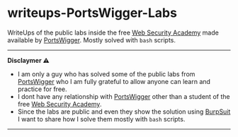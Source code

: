 # writeups-PortsWigger-Labs


WriteUps of the public labs inside the free [Web Security Academy](https://portswigger.net/web-security/learning-path) made available by [PortsWigger](https://portswigger.net/). Mostly solved with `bash` scripts.

____________________________________________
**Disclaymer ⚠️**
- I am only a guy who has solved some of the public labs from [PortsWigger](https://portswigger.net/) who I am fully grateful to allow anyone can learn and practice for free.
- I dont have any relationship with  [PortsWigger](https://portswigger.net/) other than a student of the free [Web Security Academy](https://portswigger.net/web-security/learning-path).
- Since the labs are public and even they show the solution using [BurpSuit](https://portswigger.net/burp/communitydownload) I want to share how I solve them mostly with `bash` scripts.
____________________________________________
